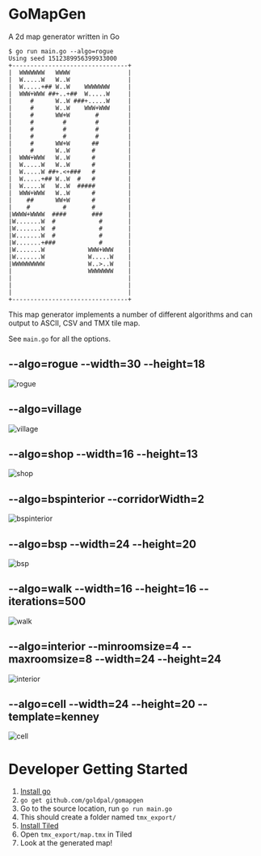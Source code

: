 GoMapGen
========

A 2d map generator written in Go

    $ go run main.go --algo=rogue
	Using seed 1512389956399933000
	+--------------------------------+
	|  WWWWWWW   WWWW                |
	|  W.....W   W..W                |
	|  W.....+## W..W    WWWWWWW     |
	|  WWW+WWW ##+..+##  W.....W     |
	|     #      W..W ###+.....W     |
	|     #      W..W    WWW+WWW     |
	|     #      WW+W       #        |
	|     #        #        #        |
	|     #        #        #        |
	|     #        #        #        |
	|     #      WW+W      ##        |
	|     #      W..W      #         |
	|  WWW+WWW   W..W      #         |
	|  W.....W   W..W      #         |
	|  W.....W ##+.<+###   #         |
	|  W.....+## W..W  #   #         |
	|  W.....W   W..W  #####         |
	|  WWW+WWW   W..W      #         |
	|    ##      WW+W      #         |
	|    #         #       #         |
	|WWWW+WWWW  ####       ###       |
	|W.......W  #            #       |
	|W.......W  #            #       |
	|W.......W  #            #       |
	|W.......+###            #       |
	|W.......W            WWW+WWW    |
	|W.......W            W.....W    |
	|WWWWWWWWW            W..>..W    |
	|                     WWWWWWW    |
	|                                |
	|                                |
	|                                |
	+--------------------------------+

This map generator implements a number of different algorithms and can output to ASCII, CSV and TMX tile map.

See `main.go` for all the options.

## --algo=rogue --width=30 --height=18

![rogue](https://raw.githubusercontent.com/goldpal/gomapgen/master/examples/rogue.gif)

## --algo=village

![village](https://raw.githubusercontent.com/goldpal/gomapgen/master/examples/village.gif)

## --algo=shop --width=16 --height=13

![shop](https://raw.githubusercontent.com/goldpal/gomapgen/master/examples/shop.gif)

## --algo=bspinterior --corridorWidth=2

![bspinterior](https://raw.githubusercontent.com/goldpal/gomapgen/master/examples/bspinterior.gif)

## --algo=bsp --width=24 --height=20

![bsp](https://raw.githubusercontent.com/goldpal/gomapgen/master/examples/bsp.png)

## --algo=walk --width=16 --height=16 --iterations=500

![walk](https://raw.githubusercontent.com/goldpal/gomapgen/master/examples/walk.gif)

## --algo=interior --minroomsize=4 --maxroomsize=8 --width=24 --height=24

![interior](https://raw.githubusercontent.com/goldpal/gomapgen/master/examples/interior.png)

## --algo=cell --width=24 --height=20 --template=kenney

![cell](https://raw.githubusercontent.com/goldpal/gomapgen/master/examples/cell.gif)

# Developer Getting Started

1. [Install go](https://golang.org)
2. `go get github.com/goldpal/gomapgen`
3. Go to the source location, run `go run main.go`
4. This should create a folder named `tmx_export/`
5. [Install Tiled](https://www.mapeditor.org)
6. Open `tmx_export/map.tmx` in Tiled
7. Look at the generated map!
